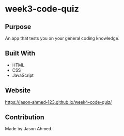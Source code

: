 # week3-code-quiz

## Purpose
An app that tests you on your general coding knowledge.

## Built With
* HTML
* CSS
* JavaScript

## Website
https://jason-ahmed-123.github.io/week4-code-quiz/

## Contribution
Made by Jason Ahmed